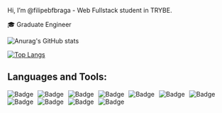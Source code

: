 Hi, I’m @filipebfbraga - Web Fullstack student in TRYBE.

🎓 Graduate Engineer

![Anurag's GitHub stats](https://github-readme-stats.vercel.app/api?username=filipebfbraga&show_icons=true&theme=github_dark)

[![Top Langs](https://github-readme-stats.vercel.app/api/top-langs/?username=filipebfbraga&layout=compact&theme=github_dark)](https://github.com/filipebfbraga/github-readme-stats)


## Languages and Tools:

<img alt="Badge" style="float: left; margin-right: 10px;"  src="https://img.shields.io/badge/html5%20-%23E34F26.svg?&style=for-the-badge&logo=html5&logoColor=white"/> <img alt="Badge" style="float: left; margin-right: 10px;"  src="https://img.shields.io/badge/css3%20-%231572B6.svg?&style=for-the-badge&logo=css3&logoColor=white"/> <img alt="Badge" style="float: left; margin-right: 10px;"  src="https://img.shields.io/badge/javascript%20-%23323330.svg?&style=for-the-badge&logo=javascript&logoColor=%23F7DF1E"/> <img alt="Badge" style="float: left; margin-right: 10px;"  src="https://img.shields.io/badge/bootstrap%20-%23563D7C.svg?&style=for-the-badge&logo=bootstrap&logoColor=white"/> <img alt="Badge" style="float: left; margin-right: 10px;"  src="https://img.shields.io/badge/git%20-%23F05033.svg?&style=for-the-badge&logo=git&logoColor=white"/> <img alt="Badge" style="float: left; margin-right: 10px;" src="https://img.shields.io/badge/github%20-%23121011.svg?&style=for-the-badge&logo=github&logoColor=white"/> <img alt="Badge" style="float: left; margin-right: 10px;" src="https://img.shields.io/badge/react%20-%2320232a.svg?&style=for-the-badge&logo=react&logoColor=%2361DAFB"/> <img alt="Badge" style="float: left; margin-right: 10px;" src="https://img.shields.io/badge/redux%20-%2314354C.svg?&style=for-the-badge&logo=redux&logoColor=white"/> <img alt="Badge" style="float: left; margin-right: 10px;" src="https://img.shields.io/badge/JEST%20-%23563D7C.svg?&style=for-the-badge&logo=jest&logoColor=white"/> <img alt="Badge" style="float: left; margin-right: 10px;" src="https://img.shields.io/badge/react testing library%20-%234ea94B.svg?&style=for-the-badge&logo=testinglibrary&logoColor=white"/> <img alt="Badge" style="float: left; margin-right: 10px;" src="https://img.shields.io/badge/cypress%20testing%20library%20-%23121011.svg?&style=for-the-badge&logo=cypress&logoColor=white"/> 
